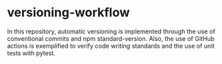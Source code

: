 # versioning-workflow
In this repository, automatic versioning is implemented through the use of conventional commits and npm standard-version. Also, the use of GitHub actions is exemplified to verify code writing standards and the use of unit tests with pytest.
